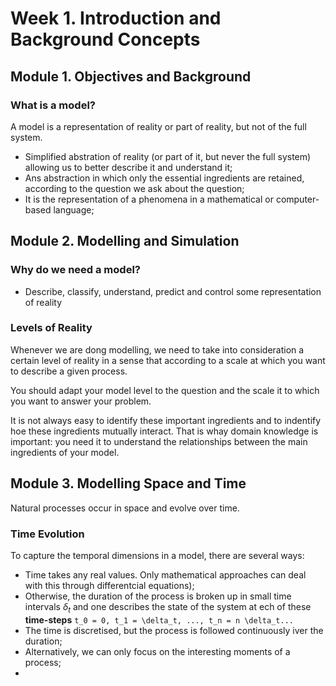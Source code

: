 # Week 1. Introduction and Background Concepts

## Module 1. Objectives and Background

### What is a model?

A model is a representation of reality or part of reality, but not of the full system. 

- Simplified abstration of reality (or part of it, but never the full system) allowing us to better describe it and understand it;
- Ans abstraction in which only the essential ingredients are retained, according to the question we ask about the question;
- It is the representation of a phenomena in a mathematical or computer-based language;

## Module 2. Modelling and Simulation

### Why do we need a model?

- Describe, classify, understand, predict and control some representation of reality

### Levels of Reality

Whenever we are dong modelling, we need to take into consideration a certain level of reality in a sense that according to a scale at which you want to describe a given process. 

You should adapt your model level to the question and the scale it to which you want to answer your problem. 

It is not always easy to identify these important ingredients and to indentify hoe these ingredients mutually interact. That is whay domain knowledge is important: you need it to understand the relationships between the main ingredients of your model. 

## Module 3. Modelling Space and Time

Natural processes occur in space and evolve over time.

### Time Evolution

To capture the temporal dimensions in a model, there are several ways:
- Time takes any real values. Only mathematical approaches can deal with this through differentcial equations);
- Otherwise, the duration of the process is broken up in small time intervals $\delta_t$ and one describes the state of the system at ech of these **time-steps** ``t_0 = 0, t_1 = \delta_t, ..., t_n = n \delta_t...``
- The time is discretised, but the process is followed continuously iver the duration;
- Alternatively, we can only focus on the interesting moments of a process;
- 







